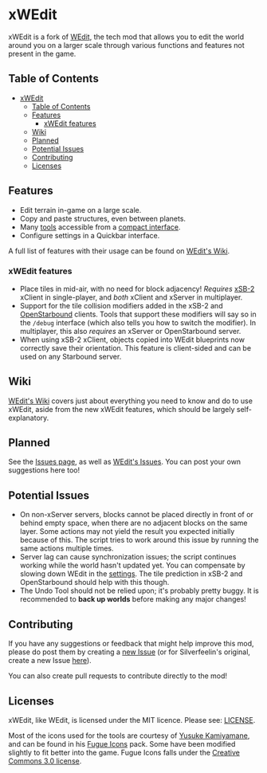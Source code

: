 # xWEdit

xWEdit is a fork of [WEdit](https://github.com/Silverfeelin/Starbound-WEdit), the tech mod that allows you to edit the world around you on a larger scale through various functions and features not present in the game.

## Table of Contents

- [xWEdit](#xwedit)
  - [Table of Contents](#table-of-contents)
  - [Features](#features)
    - [xWEdit features](#xwedit-features)
  - [Wiki](#wiki)
  - [Planned](#planned)
  - [Potential Issues](#potential-issues)
  - [Contributing](#contributing)
  - [Licenses](#licenses)

## Features

* Edit terrain in-game on a large scale.
* Copy and paste structures, even between planets.
* Many [tools](https://github.com/Silverfeelin/Starbound-WEdit/wiki/Features) accessible from a [compact interface](https://github.com/Silverfeelin/Starbound-WEdit/wiki/Compact-Interface).
* Configure settings in a Quickbar interface.

A full list of features with their usage can be found on [WEdit's Wiki](https://github.com/Silverfeelin/Starbound-WEdit/wiki).

### xWEdit features

* Place tiles in mid-air, with no need for block adjacency! *Requires* [xSB-2](https://github.com/FezzedOne/xSB-2) xClient in single-player, and *both* xClient and xServer in multiplayer.
* Support for the tile collision modifiers added in the xSB-2 and [OpenStarbound](https://github.com/OpenStarbound/OpenStarbound) clients. Tools that support these modifiers will say so in the `/debug` interface (which also tells you how to switch the modifier). In multiplayer, this also *requires* an xServer or OpenStarbound server.
* When using xSB-2 xClient, objects copied into WEdit blueprints now correctly save their orientation. This feature is client-sided and can be used on any Starbound server.

## Wiki

[WEdit's Wiki](https://github.com/Silverfeelin/Starbound-WEdit/wiki) covers just about everything you need to know and do to use xWEdit, aside from the new xWEdit features, which should be largely self-explanatory.

## Planned

See the [Issues page](https://github.com/FezzedOne/xWEdit/labels/enhancement), as well as [WEdit's Issues](https://github.com/Silverfeelin/Starbound-WEdit/labels/enhancement). You can post your own suggestions here too!

## Potential Issues

* On non-xServer servers, blocks cannot be placed directly in front of or behind empty space, when there are no adjacent blocks on the same layer. Some actions may not yield the result you expected initially because of this. The script tries to work around this issue by running the same actions multiple times.
* Server lag can cause synchronization issues; the script continues working while the world hasn't updated yet. You can compensate by slowing down WEdit in the [settings](https://github.com/Silverfeelin/Starbound-WEdit/wiki/Settings-Interface). The tile prediction in xSB-2 and OpenStarbound should help with this though.
* The Undo Tool should not be relied upon; it's probably pretty buggy. It is recommended to **back up worlds** before making any major changes!

## Contributing

If you have any suggestions or feedback that might help improve this mod, please do post them by creating a [new Issue](https://github.com/FezzedOne/xWEdit/issues/new) (or for Silverfeelin's original, create a new Issue [here](https://github.com/Silverfeelin/Starbound-WEdit/issues/new)).

You can also create pull requests to contribute directly to the mod!

## Licenses

xWEdit, like WEdit, is licensed under the MIT licence. Please see: [LICENSE](https://github.com/Silverfeelin/Starbound-WEdit/blob/master/LICENSE).


Most of the icons used for the tools are courtesy of [Yusuke Kamiyamane](http://p.yusukekamiyamane.com/about/), and can be found in his [Fugue Icons](http://p.yusukekamiyamane.com/) pack. Some have been modified slightly to fit better into the game.
Fugue Icons falls under the [Creative Commons 3.0 license](http://creativecommons.org/licenses/by/3.0/).
